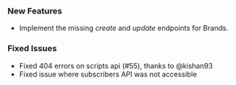 ### New Features

- Implement the missing _create_ and _update_ endpoints for Brands.


### Fixed Issues

- Fixed 404 errors on scripts api (#55), thanks to @kishan93
- Fixed issue where subscribers API was not accessible

